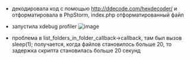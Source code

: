 - декодировала код с помощью http://ddecode.com/hexdecoder/ и отформатировала в PhpStorm, index.php отформатированный файл
- запустила xdebug profiler
![image](https://user-images.githubusercontent.com/21190009/41809525-d177536a-76f7-11e8-93e6-dea6a9a86750.png)

- проблема в list_folders_in_folder_callback->callback, там был вызов sleep(1); получается, когда файлов становилось больше 20, то задержка скрипта становилась больше 20 секунд
